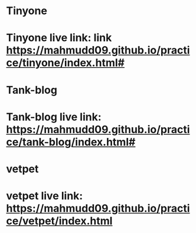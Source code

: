 # Tinyone
# Tinyone live link: link https://mahmudd09.github.io/practice/tinyone/index.html#
# Tank-blog
# Tank-blog live link: https://mahmudd09.github.io/practice/tank-blog/index.html# 
# vetpet
# vetpet live link:  https://mahmudd09.github.io/practice/vetpet/index.html
